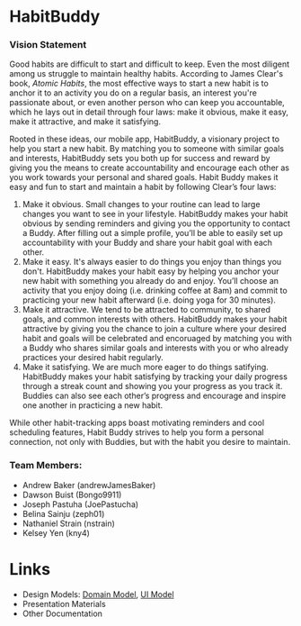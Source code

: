 # HabitBuddy

### Vision Statement
Good habits are difficult to start and difficult to keep. Even the most diligent among us struggle to maintain healthy habits. According to James Clear's book, *Atomic Habits*, the most effective ways to start a new habit is to anchor it to an activity you do on a regular basis, an interest you're passionate about, or even another person who can keep you accountable, which he lays out in detail through four laws: make it obvious, make it easy, make it attractive, and make it satisfying. 
 
Rooted in these ideas, our mobile app, HabitBuddy, a visionary project to help you start a new habit. By matching you to someone with similar goals and interests, HabitBuddy sets you both up for success and reward by giving you the means to create accountability and encourage each other as you work towards your personal and shared goals. Habit Buddy makes it easy and fun to start and maintain a habit by following Clear’s four laws: 
  1. Make it obvious. Small changes to your routine can lead to large changes you want to see in your lifestyle. HabitBuddy makes your habit obvious by sending reminders and giving you the opportunity to contact a Buddy. After filling out a simple profile, you’ll be able to easily set up accountability with your Buddy and share your habit goal with each other. 
  2. Make it easy. It's always easier to do things you enjoy than things you don't. HabitBuddy makes your habit easy by helping you anchor your new habit with something you already do and enjoy. You’ll choose an activity that you enjoy doing (i.e. drinking coffee at 8am) and commit to practicing your new habit afterward (i.e. doing yoga for 30 minutes). 
  3. Make it attractive. We tend to be attracted to community, to shared goals, and common interests with others. HabitBuddy makes your habit attractive by giving you the chance to join a culture where your desired habit and goals will be celebrated and encoruaged by matching you with a Buddy who shares similar goals and interests with you or who already practices your desired habit regularly.  
  4. Make it satisfying. We are much more eager to do things satifying. HabitBuddy makes your habit satisfying by tracking your daily progress through a streak count and showing you your progress as you track it. Buddies can also see each other’s progress and encourage and inspire one another in practicing a new habit.
  
While other habit-tracking apps boast motivating reminders and cool scheduling features, Habit Buddy strives to help you form a personal connection, not only with Buddies, but with the habit you desire to maintain.

### Team Members:
  * Andrew Baker (andrewJamesBaker)
  * Dawson Buist (Bongo9911)
  * Joseph Pastuha (JoePastucha)
  * Belina Sainju (zeph01)
  * Nathaniel Strain (nstrain)
  * Kelsey Yen (kny4)
  
# Links
* Design Models: [Domain Model](https://github.com/calvin-cs262-fall2020-teamH/habitbuddy-project/blob/master/domainModel.png), [UI Model](https://github.com/calvin-cs262-fall2020-teamH/habitbuddy-project/blob/master/uiModel.png)
* Presentation Materials
* Other Documentation
